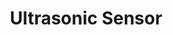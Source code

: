 ---
title: Ultrasonic Sensor
type: hardware
desc: Ultrasonic Sensor HC-SR04 is a sensor that can measure distance. It emits an ultrasound at 40 000 Hz (40kHz) which travels through the air and if there is an object or obstacle on its path It will bounce back to the module.
color: "#a3d5ff"
tags:
    - Sensor
    - City
---